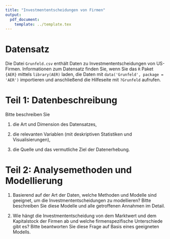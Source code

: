 ```yaml
---
title: "Investmententscheidungen von Firmen"
output: 
  pdf_document:
    template: ../template.tex
---
```


# Datensatz

Die Datei `Grunfeld.csv` enthält Daten zu Investmententscheidungen von US-Firmen. Informationen zum Datensatz finden Sie, wenn Sie das `R` Paket `{AER}` mittels `library(AER)` laden, die Daten mit `data('Grunfeld', package = 'AER')` importieren und anschließend die Hilfeseite mit `?Grunfeld` aufrufen. 

# Teil 1: Datenbeschreibung

Bitte beschreiben Sie 

1. die Art und Dimension des Datensatzes,

2. die relevanten Variablen (mit deskriptiven Statistiken und Visualisierungen), 

3. die Quelle und das vermutliche Ziel der Datenerhebung.

# Teil 2: Analysemethoden und Modellierung

1. Basierend auf der Art der Daten, welche Methoden und Modelle sind geeignet, um die Investmententscheidungen zu modellieren? Bitte beschreiben Sie diese Modelle und alle getroffenen Annahmen im Detail.

2. Wie hängt die Investmententscheidung von dem Marktwert und dem Kapitalstock der Firmen ab und welche firmenspezifische Unterschiede gibt es? Bitte beantworten Sie diese Frage auf Basis eines geeigneten Modells.



